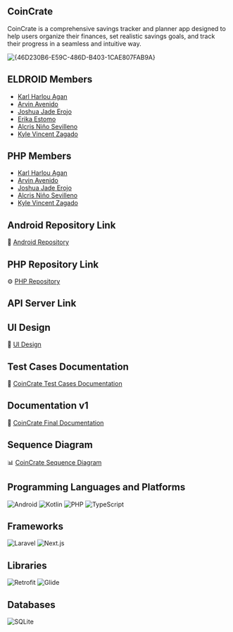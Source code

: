 ## CoinCrate
CoinCrate is a comprehensive savings tracker and planner app designed to help users organize their finances, set realistic savings goals, and track their progress in a seamless and intuitive way. 

![{46D230B6-E59C-486D-B403-1CAE807FAB9A}](https://github.com/user-attachments/assets/f0491fe1-f88f-4cf8-ac36-1d63beb82c3b)

## ELDROID Members
- [Karl Harlou Agan](https://github.com/Kharlouuu)
- [Arvin Avenido](Github.com/Arvinavenido)
- [Joshua Jade Erojo](https://github.com/Dreamerclone)
- [Erika Estomo](https://github.com/erikas2mo) 
- [Alcris Niño Sevilleno](https://github.com/pubgg123)
- [Kyle Vincent Zagado](https://github.com/kylevincent123)


## PHP Members
- [Karl Harlou Agan](https://github.com/Kharlouuu)
- [Arvin Avenido](Github.com/Arvinavenido)
- [Joshua Jade Erojo](https://github.com/Dreamerclone)
- [Alcris Niño Sevilleno](https://github.com/pubgg123)
- [Kyle Vincent Zagado](https://github.com/kylevincent123)


## Android Repository Link
📱 [Android Repository](https://github.com/Kharlouuu/ELAND_SafeGuardians_430SAT.git)

## PHP Repository Link
⚙️ [PHP Repository](https://github.com/Kharlouuu/ELPHP_SafeGuardians_130SAT.git)

## API Server Link


## UI Design
🎨 [UI Design](https://www.figma.com/design/eggJ5NwIoyTFpMgTcIpmi3/Coin-Crate-Design?node-id=0-1&t=aAspOtTOH7Bc2hoz-1)

## Test Cases Documentation
🧪 [CoinCrate Test Cases Documentation](./CoinCrate_Test-Plan.pdf)

## Documentation v1
📄 [CoinCrate Final Documentation](./430Sat_AND_Coin_Crate_ProjectDocument-FINAL.pdf)

## Sequence Diagram
📊 [CoinCrate Sequence Diagram](./CoinCrate_SEQUENCE-DIAGRAM.pdf)

## Programming Languages and Platforms
![Android](https://img.shields.io/badge/Android-3DDC84?style=for-the-badge&logo=android&logoColor=white)
![Kotlin](https://img.shields.io/badge/kotlin-%237F52FF.svg?style=for-the-badge&logo=kotlin&logoColor=white)
![PHP](https://img.shields.io/badge/PHP-777BB4?style=for-the-badge&logo=php&logoColor=white)
![TypeScript](https://img.shields.io/badge/TypeScript-3178C6?style=for-the-badge&logo=typescript&logoColor=white)

## Frameworks
![Laravel](https://img.shields.io/badge/Laravel-FF2D20?style=for-the-badge&logo=laravel&logoColor=white)
![Next.js](https://img.shields.io/badge/Next.js-000000?style=for-the-badge&logo=next.js&logoColor=white)

## Libraries
![Retrofit](https://img.shields.io/badge/Retrofit-3DDC84?style=for-the-badge&logo=android&logoColor=white)
![Glide](https://img.shields.io/badge/Glide-3DDC84?style=for-the-badge&logo=android&logoColor=white)

## Databases
![SQLite](https://img.shields.io/badge/sqlite-%2307405e.svg?style=for-the-badge&logo=sqlite&logoColor=white)



